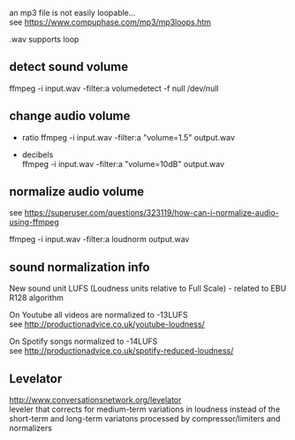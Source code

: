 an mp3 file is not easily loopable...   
see https://www.compuphase.com/mp3/mp3loops.htm  

.wav supports loop

## detect sound volume
ffmpeg -i input.wav -filter:a volumedetect -f null /dev/null

## change audio volume
- ratio
ffmpeg -i input.wav -filter:a "volume=1.5" output.wav

- decibels  
ffmpeg -i input.wav -filter:a "volume=10dB" output.wav

## normalize audio volume
see https://superuser.com/questions/323119/how-can-i-normalize-audio-using-ffmpeg  

ffmpeg -i input.wav -filter:a loudnorm output.wav


## sound normalization info
New sound unit LUFS (Loudness units relative to Full Scale) - related to EBU R128 algorithm

On Youtube all videos are normalized to -13LUFS  
see http://productionadvice.co.uk/youtube-loudness/

On Spotify songs normalized to -14LUFS  
see http://productionadvice.co.uk/spotify-reduced-loudness/

## Levelator 
http://www.conversationsnetwork.org/levelator  
leveler that corrects for medium-term variations in loudness instead of the short-term and long-term variatons processed by compressor/limiters and normalizers


